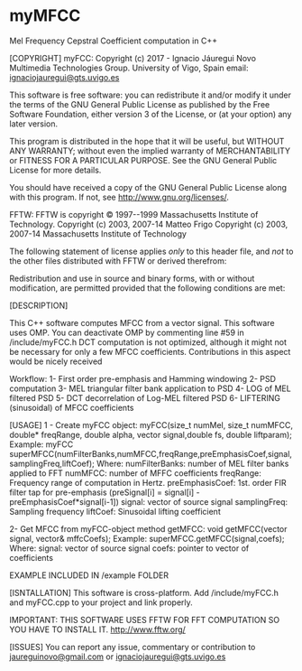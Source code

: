 # myMFCC
Mel Frequency Cepstral Coefficient computation in C++

[COPYRIGHT]
myFCC:
Copyright (c) 2017 - Ignacio Jáuregui Novo
Multimedia Technologies Group. University of Vigo, Spain
email: ignaciojauregui@gts.uvigo.es
 
This software is free software: you can redistribute it and/or modify
it under the terms of the GNU General Public License as published by
the Free Software Foundation, either version 3 of the License, or
(at your option) any later version.
 
This program is distributed in the hope that it will be useful,
but WITHOUT ANY WARRANTY; without even the implied warranty of
MERCHANTABILITY or FITNESS FOR A PARTICULAR PURPOSE.  See the
GNU General Public License for more details.
 
You should have received a copy of the GNU General Public License
along with this program.  If not, see <http://www.gnu.org/licenses/>.

FFTW:
FFTW is copyright © 1997--1999 Massachusetts Institute of Technology.
Copyright (c) 2003, 2007-14 Matteo Frigo
Copyright (c) 2003, 2007-14 Massachusetts Institute of Technology

The following statement of license applies *only* to this header file,
and *not* to the other files distributed with FFTW or derived therefrom:

Redistribution and use in source and binary forms, with or without
modification, are permitted provided that the following conditions
are met:

[DESCRIPTION]

This C++ software computes MFCC from a vector signal.
This software uses OMP. You can deactivate OMP by commenting line #59 in /include/myFCC.h
DCT computation is not optimized, although it might not be necessary for only a few MFCC coefficients. Contributions in this aspect would be nicely received

Workflow:
1- First order pre-emphasis and Hamming windowing
2- PSD computation
3- MEL triangular filter bank application to PSD
4- LOG of MEL filtered PSD
5- DCT decorrelation of Log-MEL filtered PSD
6- LIFTERING (sinusoidal) of MFCC coefficients

[USAGE]
1 - Create myFCC object: myFCC(size_t numMel, size_t numMFCC, double* freqRange, double alpha, vector<double> signal,double fs, double liftparam);
	Example:
	myFCC superMFCC(numFilterBanks,numMFCC,freqRange,preEmphasisCoef,signal,samplingFreq,liftCoef);	
	Where:
		numFilterBanks: 		number of MEL filter banks applied to FFT
		numMFCC:				number of MFFC coefficients
		freqRange:				Frequency range of computation in Hertz.
		preEmphasisCoef:		1st. order FIR filter tap for pre-emphasis  (preSignal[i] = signal[i] - preEmphasisCoef*signal[i-1])
		signal:					vector of source signal
		samplingFreq:			Sampling frequency
		liftCoef:				Sinusoidal lifting coefficient 
		
2- Get MFCC from myFCC-object method getMFCC:     void  getMFCC(vector<double> signal, vector<double>& mffcCoefs);
	Example:
	superMFCC.getMFCC(signal,coefs);
	Where:
		signal:					vector of source signal
		coefs:					pointer to vector of coefficients
		
EXAMPLE INCLUDED IN /example FOLDER 

[ISNTALLATION]
This software is cross-platform.
Add /include/myFCC.h and myFCC.cpp to your project and link properly.

IMPORTANT:
THIS SOFTWARE USES FFTW FOR FFT COMPUTATION SO YOU HAVE TO INSTALL IT. http://www.fftw.org/

[ISSUES]
You can report any issue, commentary or contribution to jaureguinovo@gmail.com or ignaciojauregui@gts.uvigo.es
